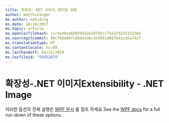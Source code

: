 ```yaml
---
title: 확장성-.NET 이미지 렌더링 SDK
author: matthidinger
ms.author: mahiding
ms.date: 10/19/2017
ms.topic: article
ms.openlocfilehash: 1cc4adbeabb03932ae287b5cc75e22323215226b
ms.sourcegitcommit: 99c7b64d6fc66da336c454951406fb42cd2a7427
ms.translationtype: MT
ms.contentlocale: ko-KR
ms.lasthandoff: 04/12/2019
ms.locfileid: "59552875"
---
```

# <a name="extensibility---net-image"></a><span data-ttu-id="42529-102">확장성-.NET 이미지</span><span class="sxs-lookup"><span data-stu-id="42529-102">Extensibility - .NET Image</span></span>

<span data-ttu-id="42529-103">이러한 옵션의 전체 실행은 [WPF 문서](../net-wpf/getting-started.md) 를 참조 하세요.</span><span class="sxs-lookup"><span data-stu-id="42529-103">See the [WPF docs](../net-wpf/getting-started.md) for a full run-down of these options.</span></span>